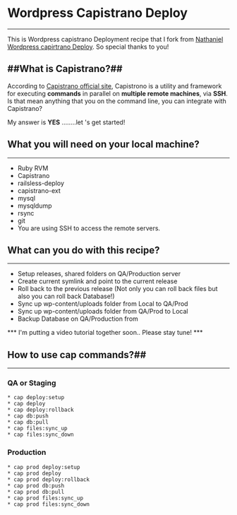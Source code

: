 # Wordpress Capistrano Deploy #
-------------
This is Wordpress capistrano Deployment recipe that I fork from [Nathaniel](https://github.com/nathanielks) [Wordpress capirtrano Deploy](https://github.com/nathanielks/Wordpress-Capistrano-Deploy). So special thanks to you!


##What is Capistrano?##
-------------
According to [Capistrano official site](https://github.com/capistrano/capistrano), Capistrono is a utility and framework for executing **commands** in parallel on **multiple remote machines**, via **SSH**. Is that mean anything that you on the command line, you can integrate with Capistrano? 

My answer is **YES** ……..let 's get started!


## What you will need on your local machine? ##
-------------
* Ruby RVM
* Capistrano
* railsless-deploy
* capistrano-ext
* mysql
* mysqldump
* rsync
* git
* You are using SSH to access the remote servers.


## What can you do with this recipe? ##
----------------
* Setup releases, shared folders on QA/Production server
* Create current symlink and point to the current release
* Roll back to the previous release (Not only you can roll back files but also you can roll back Database!)
* Sync up wp-content/uploads folder from Local to QA/Prod 
* Sync up wp-content/uploads folder from QA/Prod to Local
* Backup Database on QA/Production from 

*** I'm putting a video tutorial together soon.. Please stay tune! ***

## How to use cap commands?##
-----------------
### QA or Staging ###

	* cap deploy:setup 
	* cap deploy
	* cap deploy:rollback
	* cap db:push
	* cap db:pull
	* cap files:sync_up
	* cap files:sync_down

### Production ###

	* cap prod deploy:setup 
	* cap prod deploy
	* cap prod deploy:rollback
	* cap prod db:push
	* cap prod db:pull
	* cap prod files:sync_up
	* cap prod files:sync_down

